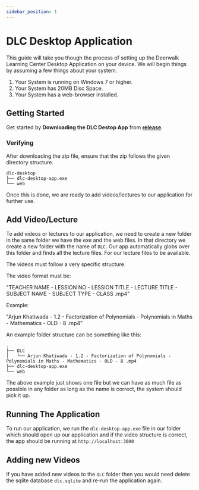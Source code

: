 ```yaml
---
sidebar_position: 1
---
```


# DLC Desktop Application

This guide will take you though the process of setting up the Deerwalk Learning Center Desktop Application on your device.
We will begin things by assuming a few things about your system.

1. Your System is running on Windows 7 or higher.
2. Your System has 20MB Disc Space.
3. Your System has a web-browser installed.

## Getting Started

Get started by **Downloading the DLC Destop App** from **[release](https://github.com/deerwalkrnd/dlc-desktop-app/releases/tag/1.0)**.

### Verifying

After downloading the zip file, ensure that the zip follows the given directory structure.

```
dlc-desktop
├── dlc-desktop-app.exe
└── web
```
Once this is done, we are ready to add videos/lectures to our application for further use.

## Add Video/Lecture

To add videos or lectures to our application, we need to create a new folder in the same folder we have the exe and the web files. In that directory we create a new folder with the name of `DLC`. Our app automatically globs over this folder and finds all the lecture files. For our lecture files to be available.

The videos must follow a very specific structure.


The video format must be: 

"TEACHER NAME - LESSION NO - LESSION TITLE - LECTURE TITLE - SUBJECT NAME - SUBJECT TYPE - CLASS .mp4"

Example:

"Arjun Khatiwada - 1.2 - Factorization of Polynomials - Polynomials in Maths - Mathematics - OLD - 8 .mp4"

An example folder structure can be something like this:

```
.
├── DLC
│   └── Arjun Khatiwada - 1.2 - Factorization of Polynomials - Polynomials in Maths - Mathematics - OLD - 8 .mp4
├── dlc-desktop-app.exe
└── web
```

The above example just shows one file but we can have as much file as possible in any folder as long as the name is correct, the system should pick it up.


## Running The Application
To run our application, we run the `dlc-desktop-app.exe` file in our folder which should open up our application and if the video structure is correct, the app should be running at `http://localhost:3000` 


## Adding new Videos
If you have added new videos to the `DLC` folder then you would need delete the sqlite database `dlc.sqlite` and re-run the application again.